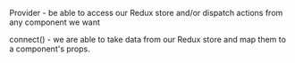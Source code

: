 Provider -
   be able to access our Redux store and/or dispatch actions from any component we want

connect() -
  we are able to take data from our Redux store and map them to a component's props.

